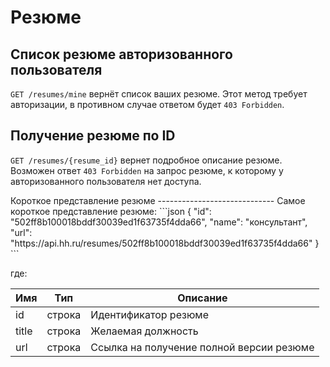 Резюме
======

Cписок резюме авторизованного пользователя
------------------------------------------
`GET /resumes/mine` вернёт список ваших резюме. Этот метод требует авторизации, в противном случае ответом будет `403 Forbidden`.

Получение резюме по ID
----------------------
`GET /resumes/{resume_id}` вернет подробное описание резюме. Возможен ответ `403 Forbidden` на запрос резюме, к которому у авторизованного пользователя нет доступа.


<a name='resume-nano' />
Короткое представление резюме
-----------------------------
Самое короткое представление резюме:
```json
{
    "id": "502ff8b100018bddf30039ed1f63735f4dda66",
    "name": "консультант",
    "url": "https://api.hh.ru/resumes/502ff8b100018bddf30039ed1f63735f4dda66"
}
```

где:

 Имя  | Тип    | Описание
 ---- | ------ | ---
 id   | строка | Идентификатор резюме
 title | строка | Желаемая должность
 url  | строка | Ссылка на получение полной версии резюме
 
